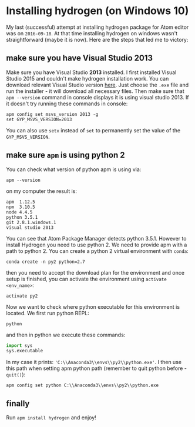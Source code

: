 # Installing hydrogen (on Windows 10)
My last (successful) attempt at installing hydrogen package for Atom editor was on `2016-09-18`. At that time installing hydrogen on windows wasn't straightforward (maybe it is now). Here are the steps that led me to victory:

## make sure you have Visual Studio 2013
Make sure you have Visual Studio **2013** installed. I first installed Visual Studio 2015 and couldn't make hydrogen installation work. You can download relevant Visual Studio version [here](https://www.microsoft.com/en-US/download/details.aspx?id=44914).
Just choose the `.exe` file and run the installer - it will download all necessary files.
Then make sure that `apm --version` command in console displays it is using visual studio 2013. If it doesn't try running these commands in console:
```
apm config set msvs_version 2013 -g
set GYP_MSVS_VERSION=2013
```
You can also use `setx` instead of `set` to permanently set the value of the `GYP_MSVS_VERSION`.

## make sure `apm` is using python 2
You can check what version of python apm is using via:

```
apm --version
```

on my computer the result is:

```
apm  1.12.5
npm  3.10.5
node 4.4.5
python 3.5.1
git 2.8.1.windows.1
visual studio 2013
```

You can see that Atom Package Manager detects python 3.5.1. However to install
Hydrogen you need to use python 2. We need to provide apm with a path to
python 2. You can create a python 2 virtual environment with `conda`:

```
conda create -n py2 python=2.7
```

then you need to accept the download plan for the environment and once setup is
finished, you can activate the environment using `activate <env_name>`:

```
activate py2
```

Now we want to check where python executable for this environment is located.
We first run python REPL:

```
python
```

and then in python we execute these commands:

```python
import sys
sys.executable
```

In my case it prints: `'C:\\Anaconda3\\envs\\py2\\python.exe'`.
I then use this path when setting apm python path (remember to quit
python before - `quit()`):

```
apm config set python C:\\Anaconda3\\envs\\py2\\python.exe
```

## finally
Run `apm install hydrogen` and enjoy!
